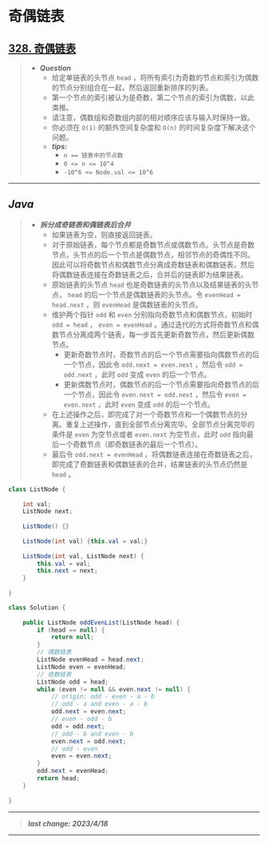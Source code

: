# 奇偶链表

## [328. 奇偶链表](https://leetcode.cn/problems/odd-even-linked-list/)

> - ***Question***
>   - 给定单链表的头节点 `head` ，将所有索引为奇数的节点和索引为偶数的节点分别组合在一起，然后返回重新排序的列表。
>   - 第一个节点的索引被认为是奇数，第二个节点的索引为偶数，以此类推。
>   - 请注意，偶数组和奇数组内部的相对顺序应该与输入时保持一致。
>   - 你必须在 `O(1)` 的额外空间复杂度和 `O(n)` 的时间复杂度下解决这个问题。
>   - ***tips:***
>     - `n == 链表中的节点数`
>     - `0 <= n <= 10^4`
>     - `-10^6 <= Node.val <= 10^6`

---

## *Java*

> - ***拆分成奇链表和偶链表后合并***
>   - 如果链表为空，则直接返回链表。
>   - 对于原始链表，每个节点都是奇数节点或偶数节点。头节点是奇数节点，头节点的后一个节点是偶数节点，相邻节点的奇偶性不同。因此可以将奇数节点和偶数节点分离成奇数链表和偶数链表，然后将偶数链表连接在奇数链表之后，合并后的链表即为结果链表。
>   - 原始链表的头节点 `head` 也是奇数链表的头节点以及结果链表的头节点， `head` 的后一个节点是偶数链表的头节点。令 `evenHead = head.next` ，则 `evenHead` 是偶数链表的头节点。
>   - 维护两个指针 `odd` 和 `even` 分别指向奇数节点和偶数节点，初始时 `odd = head` ， `even = evenHead` 。通过迭代的方式将奇数节点和偶数节点分离成两个链表，每一步首先更新奇数节点，然后更新偶数节点。
>     - 更新奇数节点时，奇数节点的后一个节点需要指向偶数节点的后一个节点，因此令 `odd.next = even.next` ，然后令 `odd = odd.next` ，此时 `odd` 变成 `even` 的后一个节点。
>     - 更新偶数节点时，偶数节点的后一个节点需要指向奇数节点的后一个节点，因此令 `even.next = odd.next` ，然后令 `even = even.next` ，此时 `even` 变成 `odd` 的后一个节点。
>   - 在上述操作之后，即完成了对一个奇数节点和一个偶数节点的分离。重复上述操作，直到全部节点分离完毕。全部节点分离完毕的条件是 `even` 为空节点或者 `even.next` 为空节点，此时 `odd` 指向最后一个奇数节点（即奇数链表的最后一个节点）。
>   - 最后令 `odd.next = evenHead` ，将偶数链表连接在奇数链表之后，即完成了奇数链表和偶数链表的合并，结果链表的头节点仍然是 `head` 。

```java
class ListNode {
    
    int val;
    ListNode next;
    
    ListNode() {}
    
    ListNode(int val) {this.val = val;}
    
    ListNode(int val, ListNode next) {
        this.val = val;
        this.next = next;
    }
    
}

class Solution {
    
    public ListNode oddEvenList(ListNode head) {
        if (head == null) {
            return null;
        }
        // 偶数链表
        ListNode evenHead = head.next;
        ListNode even = evenHead;
        // 奇数链表
        ListNode odd = head;
        while (even != null && even.next != null) {
            // origin: odd - even - a - b
            // odd - a and even - a - b
            odd.next = even.next;
            // even - odd - b
            odd = odd.next;
            // odd - b and even - b
            even.next = odd.next;
            // odd - even
            even = even.next;
        }
        odd.next = evenHead;
        return head;
    }
    
}
```

---

> ***last change: 2023/4/18***

---
